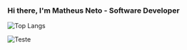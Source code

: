 ### Hi there, I'm Matheus Neto - Software Developer

<!--
**matheussn/matheussn** is a ✨ _special_ ✨ repository because its `README.md` (this file) appears on your GitHub profile.

Here are some ideas to get you started:

- 🔭 I’m currently working on ...
- 🌱 I’m currently learning ...
- 👯 I’m looking to collaborate on ...
- 🤔 I’m looking for help with ...
- 💬 Ask me about ...
- 📫 How to reach me: ...
- 😄 Pronouns: ...
- ⚡ Fun fact: ...
-->

![Top Langs](https://github-readme-stats.vercel.app/api/top-langs/?username=matheussn&theme=nord)

![Teste](https://github-readme-stats.vercel.app/api?username=matheussn&show_icons=true&hide_border=true&theme=nord)
